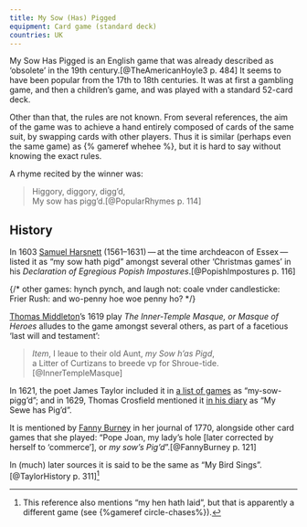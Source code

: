 ```yaml
---
title: My Sow (Has) Pigged
equipment: Card game (standard deck)
countries: UK
---
```


<p class="lead">
<span class="aka">My Sow Has Pigged</span> is an English game that was already described as ‘obsolete’ in the 19th century.[@TheAmericanHoyle3 p. 484] It seems to have been popular from the 17th to 18th centuries.  It was at first a gambling game, and then a children’s game, and was played with a standard 52-card deck.
</p>

Other than that, the rules are not known. From several references, the aim of the game was to achieve a hand entirely composed of cards of the same suit, by swapping cards with other players. Thus it is similar (perhaps even the same game) as {% gameref whehee %}, but it is hard to say without knowing the exact rules.

A rhyme recited by the winner was:

<blockquote class="blockquote">
Higgory, diggory, digg’d,<br/>
My sow has pigg’d.[@PopularRhymes p. 114]
</blockquote>

## History

In 1603 [Samuel Harsnett](https://en.wikipedia.org/wiki/Samuel_Harsnett) (1561–1631) — at the time archdeacon of Essex — listed it as “my sow hath pigd” amongst several other ‘Christmas games’ in his <cite>Declaration of Egregious Popish Impostures</cite>.[@PopishImpostures p. 116]

{/*
other games:
hynch pynch, and laugh not: coale vnder candlesticke: Frier Rush: and wo-penny hoe
woe penny ho?
*/}

[Thomas Middleton](https://en.wikipedia.org/wiki/Thomas_Middleton)’s 1619 play <cite>The Inner-Temple Masque, or Masque of Heroes</cite> alludes to the game amongst several others, as part of a facetious ‘last will and testament’:

> <i>Item</i>, I leaue to their old Aunt, <i>my Sow h’as Pigd</i>,<br/>a Litter of Curtizans to breede vp for Shroue-tide.[@InnerTempleMasque]

In 1621, the poet James Taylor included it in [a list of games](/articles/lists/john-taylor/) as “my-sow-pigg’d”; and in 1629, Thomas Crosfield mentioned it [in his diary](/articles/lists/thomas-crosfield/) as “My Sewe has Pig’d”.

It is mentioned by [Fanny Burney](https://en.wikipedia.org/wiki/Frances_Burney) in her journal of 1770, alongside other card games that she played: “Pope Joan, my lady’s hole [later corrected by herself to ‘commerce’], or <i>my sow’s Pig’d</i>”.[@FannyBurney p. 121]

In (much) later sources it is said to be the same as “<span class="aka">My Bird Sings</span>”.[@TaylorHistory p.  311][^fn0]


[^fn0]: This reference also mentions “my hen hath laid”, but that is apparently a different game (see {%gameref circle-chases%}).